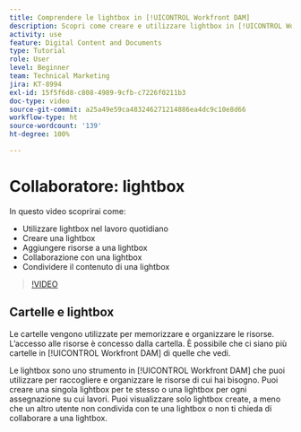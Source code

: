 ```yaml
---
title: Comprendere le lightbox in [!UICONTROL Workfront DAM]
description: Scopri come creare e utilizzare lightbox in [!UICONTROL Workfront DAM].
activity: use
feature: Digital Content and Documents
type: Tutorial
role: User
level: Beginner
team: Technical Marketing
jira: KT-8994
exl-id: 15f5f6d8-c808-4989-9cfb-c7226f0211b3
doc-type: video
source-git-commit: a25a49e59ca483246271214886ea4dc9c10e8d66
workflow-type: ht
source-wordcount: '139'
ht-degree: 100%

---
```


# Collaboratore: lightbox

In questo video scoprirai come:

* Utilizzare lightbox nel lavoro quotidiano
* Creare una lightbox
* Aggiungere risorse a una lightbox
* Collaborazione con una lightbox
* Condividere il contenuto di una lightbox

>[!VIDEO](https://video.tv.adobe.com/v/335254/?quality=12&learn=on)

## Cartelle e lightbox

Le cartelle vengono utilizzate per memorizzare e organizzare le risorse. L’accesso alle risorse è concesso dalla cartella. È possibile che ci siano più cartelle in [!UICONTROL Workfront DAM] di quelle che vedi.

Le lightbox sono uno strumento in [!UICONTROL Workfront DAM] che puoi utilizzare per raccogliere e organizzare le risorse di cui hai bisogno. Puoi creare una singola lightbox per te stesso o una lightbox per ogni assegnazione su cui lavori. Puoi visualizzare solo lightbox create, a meno che un altro utente non condivida con te una lightbox o non ti chieda di collaborare a una lightbox.

